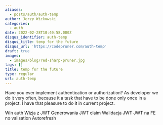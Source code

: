 ```yaml
---
aliases:
  - posts/auth/auth-temp
author: Jerzy Wickowski
categories:
  - auth
date: 2022-02-28T10:40:58.000Z
disqus_identifier: auth-temp
disqus_title: temp for the future
disqus_url: 'https://codepruner.com/auth-temp'
draft: true
images:
  - images/blog/red-sharp-pruner.jpg
tags: []
title: temp for the future
type: regular
url: auth-temp
---
```


Have you ever implement authentication or authorization? As developer we do it very often, because it a task that have to be done only once in a project. I have that pleasure to do it in current project. 



Win auth
Wizja z JWT
Generowania JWT claim
Walidacja JWT
JWT na FE no valisation
Autorefresh
